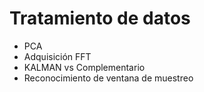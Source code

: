 # Tratamiento de datos
- PCA
- Adquisición FFT
- KALMAN vs Complementario
- Reconocimiento de ventana de muestreo
